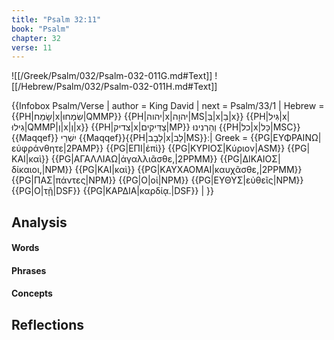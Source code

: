 ```yaml
---
title: "Psalm 32:11"
book: "Psalm"
chapter: 32
verse: 11
---
```

![[/Greek/Psalm/032/Psalm-032-011G.md#Text]]
![[/Hebrew/Psalm/032/Psalm-032-011H.md#Text]]

{{Infobox Psalm/Verse |
  author = King David |
  next = Psalm/33/1 |
  Hebrew = {{PH|שָׂמַח|x|שִׂמְחוּ|QMMP}} {{PH|יהוה|x|יהוָה|MS|בְּ|x|בַ|x}}
{{PH|גִּיל|x|גִילוּ|QMMP|וְ|x|וְ|x}}
{{PH|צדיק|x|צַדִּיקִים|MP}}
וְהַרְנִינוּ
{{PH|כל|x|כָּל|MSC}}{{Maqqef}}
יִשְׁרֵי
{{Maqqef}}{{PH|לֵבָב|x|לֵב|MS}}׃ |
  Greek = {{PG|ΕΥΦΡΑΙΝΩ|εὐφράνθητε|2PAMP}} {{PG|ΕΠΙ|ἐπὶ}} {{PG|ΚΥΡΙΟΣ|Κύριον|ASM}} {{PG|ΚΑΙ|καὶ}} {{PG|ΑΓΑΛΛΙΑΩ|ἀγαλλιᾶσθε,|2PPMM}} {{PG|ΔΙΚΑΙΟΣ|δίκαιοι,|NPM}} {{PG|ΚΑΙ|καὶ}} {{PG|ΚΑΥΧΑΟΜΑΙ|καυχᾶσθε,|2PPMM}} {{PG|ΠΑΣ|πάντες|NPM}} {{PG|Ο|οἱ|NPM}} {{PG|ΕΥΘΥΣ|εὐθεῖς|NPM}} {{PG|Ο|τῇ|DSF}} {{PG|ΚΑΡΔΙΑ|καρδίᾳ.|DSF}} |
}}

## Analysis

#### Words

#### Phrases

#### Concepts

## Reflections

